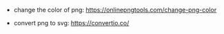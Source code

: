 - change the color of png:
https://onlinepngtools.com/change-png-color

- convert png to svg:
https://convertio.co/
